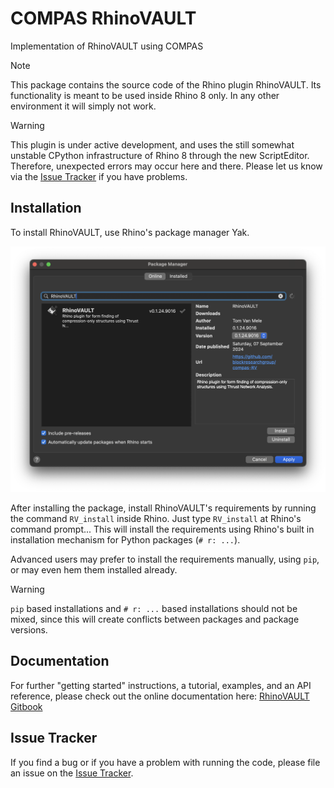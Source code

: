 # COMPAS RhinoVAULT

Implementation of RhinoVAULT using COMPAS

> [!NOTE]  
> This package contains the source code of the Rhino plugin RhinoVAULT.
> Its functionality is meant to be used inside Rhino 8 only.
> In any other environment it will simply not work.

> [!WARNING]  
> This plugin is under active development,
> and uses the still somewhat unstable CPython infrastructure
> of Rhino 8 through the new ScriptEditor.
> Therefore, unexpected errors may occur here and there.
> Please let us know via the [Issue Tracker](https://github.com/BlockResearchGroup/compas-RV/issues) if you have problems.

## Installation

To install RhinoVAULT, use Rhino's package manager Yak.

![RhinoVAULT installation with Yak](RhinoVAULT-yak.png)

After installing the package, install RhinoVAULT's requirements by running the command `RV_install` inside Rhino. Just type `RV_install` at Rhino's command prompt...
This will install the requirements using Rhino's built in installation mechanism for Python packages (`# r: ...`).

Advanced users may prefer to install the requirements manually,
using `pip`, or may even hem them installed already.

> [!WARNING]  
> `pip` based installations and `# r: ...` based installations should not be mixed, since this will create conflicts between packages and package versions.

## Documentation

For further "getting started" instructions, a tutorial, examples, and an API reference,
please check out the online documentation here: [RhinoVAULT Gitbook](https://blockresearchgroup.gitbook.io/RhinoVAULT)

## Issue Tracker

If you find a bug or if you have a problem with running the code, please file an issue on the [Issue Tracker](https://github.com/blockresearchgroup/compas-RV/issues).
